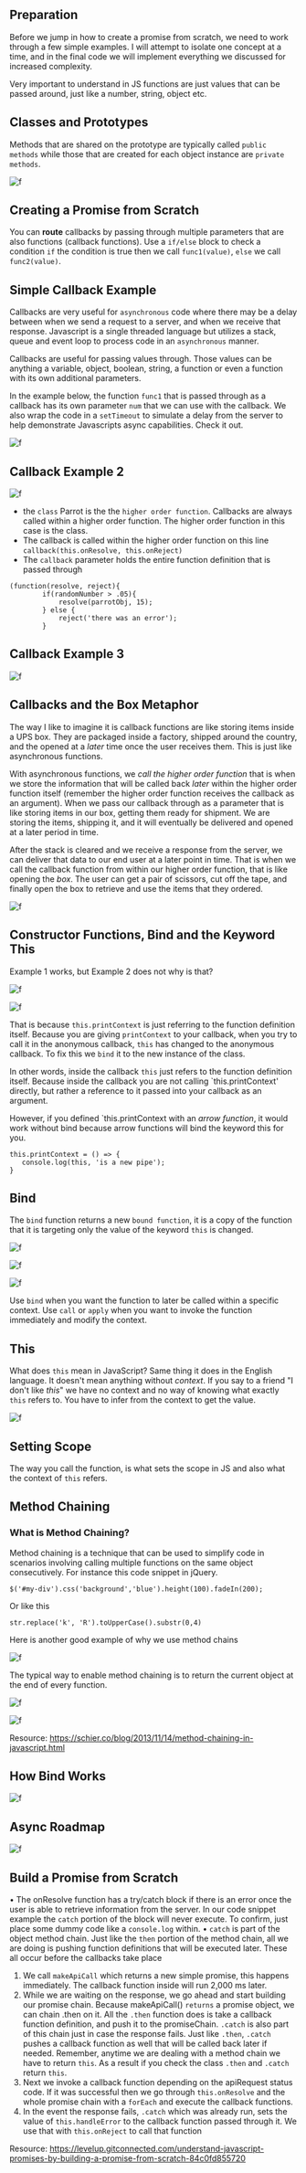 ## Preparation 

Before we jump in how to create a promise from scratch, we need to work through a few simple examples. I will attempt to isolate one concept at a time, and in the final code we will implement everything we discussed for increased complexity.

Very important to understand in JS functions are just values that can be passed around, just like a number, string, object etc.  

## Classes and Prototypes

Methods that are shared on the prototype are typically called `public methods` while those that are created for each object instance are `private methods`. 

![f](https://imgur.com/L1dsO0E.png)


## Creating a Promise from Scratch

You can **route** callbacks by passing through multiple parameters that are also functions (callback functions). Use a `if/else` block to check a condition `if` the condition is true then we call `func1(value)`, `else` we call `func2(value)`.

## Simple Callback Example

Callbacks are very useful for `asynchronous` code where there may be a delay between when we send a request to a server, and when we receive that response. Javascript is a single threaded language but utilizes a stack, queue and event loop to process code in an `asynchronous` manner. 

Callbacks are useful for passing values through. Those values can be anything a variable, object, boolean, string, a function or even a function with its own additional parameters. 

In the example below, the function `func1` that is passed through as a callback has its own parameter `num` that we can use with the callback. We also wrap the code in a `setTimeout` to simulate a delay from the server to help demonstrate Javascripts async capabilities. Check it out.

![f](https://imgur.com/21by1dx.png)

## Callback Example 2

![f](https://imgur.com/6BysFG0.png)

* the `class` Parrot is the the `higher order function`. Callbacks are always called within a higher order function. The higher order function in this case is the class.
* The callback is called within the higher order function on this line `callback(this.onResolve, this.onReject)`
* The `callback` parameter holds the entire function definition that is passed through 
```
(function(resolve, reject){
		if(randomNumber > .05){
			resolve(parrotObj, 15);
		} else {
			reject('there was an error');
		}
```

## Callback Example 3

![f](https://imgur.com/1DrvZwQ.png)


## Callbacks and the Box Metaphor

The way I like to imagine it is callback functions are like storing items inside a UPS box. They are packaged inside a factory, shipped around the country, and the opened at a *later* time once the user receives them. This is just like asynchronous functions.

With asynchronous functions, we *call the higher order function* that is when we store the information that will be called back *later* within the higher order function itself (remember the higher order function receives the callback as an argument). When we pass our callback through as a parameter that is like storing items in our box, getting them ready for shipment. We are storing the items, shipping it, and it will eventually be delivered and opened at a later period in time. 

After the stack is cleared and we receive a response from the server, we can deliver that data to our end user at a later point in time. That is when we call the callback function from within our higher order function, that is like opening the *box*. The user can get a pair of scissors, cut off the tape, and finally open the box to retrieve and use the items that they ordered.

![f](https://imgur.com/WvVbrBp.png)


## Constructor Functions, Bind and the Keyword This


Example 1 works, but Example 2 does not why is that?

![f](https://imgur.com/gSlFLCo.png)

![f](https://imgur.com/CAFcLNe.png)

That is because `this.printContext` is just referring to the function definition itself. Because you are giving `printContext` to your callback, when you try to call it in the anonymous callback, `this` has changed to the anonymous callback. To fix this we `bind` it to the new instance of the class. 

In other words, inside the callback `this` just refers to the function definition itself. Because inside the callback you are not calling `this.printContext' directly, but rather a reference to it passed into your callback as an argument.

However, if you defined `this.printContext with an *arrow function*, it would work without bind because arrow functions will bind the keyword this for you.

```
this.printContext = () => {
   console.log(this, 'is a new pipe'); 
}
```

## Bind

The `bind` function returns a new `bound function`, it is a copy of the function that it is targeting only the value of the keyword `this` is changed.

![f](https://imgur.com/LFedm9n.png)

![f](https://imgur.com/z09rdJo.png)

![f](https://imgur.com/2fitfny.png)

Use `bind` when you want the function to later be called within a specific context. Use `call` or `apply` when you want to invoke the function immediately and modify the context.

## This

What does `this` mean in JavaScript? Same thing it does in the English language. It doesn't mean anything without *context*. If you say to a friend "I don't like *this*" we have no context and no way of knowing what exactly `this` refers to. You have to infer from the context to get the value.

![f](https://imgur.com/8bHBCln.png)

## Setting Scope

The way you call the function, is what sets the scope in JS and also what the context of `this` refers. 

## Method Chaining 

### What is Method Chaining?

Method chaining is a technique that can be used to simplify code in scenarios involving calling multiple functions on the same object consecutively. For instance this code snippet in jQuery. 

`$('#my-div').css('background','blue').height(100).fadeIn(200);`

Or like this

`str.replace('k', 'R').toUpperCase().substr(0,4)`

Here is another good example of why we use method chains

![f](https://imgur.com/Uroij5n.png)

The typical way to enable method chaining is to return the current object at the end of every function.

![f](https://imgur.com/U6XqRUM.png)

![f](https://imgur.com/65wK8SK.png)


Resource: https://schier.co/blog/2013/11/14/method-chaining-in-javascript.html

## How Bind Works

![f](https://imgur.com/VM2IFyA.png)

## Async Roadmap

![f](https://imgur.com/vaxS9gM.png)

## Build a Promise from Scratch

•	The onResolve function has a try/catch block if there is an error once the user is able to retrieve information from the server. In our code snippet example the `catch` portion of the block will never execute. To confirm, just place some dummy code like a `console.log` within.
•	`catch` is part of the object method chain. Just like the `then` portion of the method chain, all we are doing is pushing function definitions that will be executed later. These all occur before the callbacks take place

1.	We call `makeApiCall` which returns a new simple promise, this happens immediately. The callback function inside will run 2,000 ms later.
2.	While we are waiting on the response, we go ahead and start building our promise chain. Because makeApiCall() `returns` a promise object, we can chain .then on it. All the `.then` function does is take a callback function definition, and push it to the promiseChain. `.catch` is also part of this chain just in case the response fails. Just like `.then`, `.catch` pushes a callback function as well that will be called back later if needed. Remember, anytime we are dealing with a method chain we have to return `this`. As a result if you check the class `.then` and `.catch` return `this`.
3.	Next we invoke a callback function depending on the apiRequest status code. If it was successful then we go through `this.onResolve` and the whole promise chain with a `forEach` and execute the callback functions. 
4.	In the event the response fails, `.catch` which was already run, sets the value of `this.handleError` to the callback function passed through it. We use that with `this.onReject` to call that function


Resource: https://levelup.gitconnected.com/understand-javascript-promises-by-building-a-promise-from-scratch-84c0fd855720

